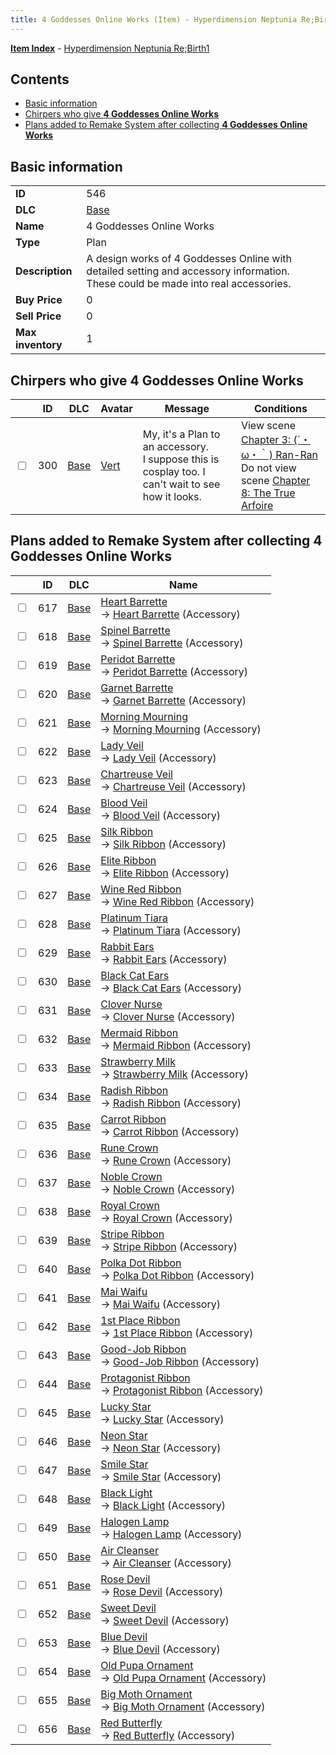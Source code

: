 ```yaml
---
title: 4 Goddesses Online Works (Item) - Hyperdimension Neptunia Re;Birth1
---
```


[**Item Index**](/neptunia/rb1/item/index.html) - [Hyperdimension Neptunia Re;Birth1](/neptunia/rb1)

## Contents

- [Basic information](#basic-information)
- [Chirpers who give **4 Goddesses Online Works**](#chirpers-who-give-4-goddesses-online-works)
- [Plans added to Remake System after collecting **4 Goddesses Online Works**](#plans-added-to-remake-system-after-collecting-4-goddesses-online-works)
## Basic information

|   |   |
| -- | -- |
| **ID** | 546 |
| **DLC** | [Base](/neptunia/rb1/dlc/1-base.html) |
| **Name** | 4 Goddesses Online Works |
| **Type** | Plan |
| **Description** | A design works of 4 Goddesses Online with detailed setting and accessory information.  These could be made into real accessories. |
| **Buy Price** | 0 |
| **Sell Price** | 0 |
| **Max inventory** | 1 |


## Chirpers who give **4 Goddesses Online Works**

|    | ID | DLC | Avatar | Message | Conditions |
| -- | -- | --- | ------ | ------- | ---------- |
| <input type="checkbox" id="rb1-chirper-event-1-300" class="trackbox" /> | 300 | [Base](/neptunia/rb1/dlc/1-base.html) | [Vert](/neptunia/rb1/undefined/1-45-vert.html) | My, it's a Plan to an accessory.<br />I suppose this is cosplay too. I can't wait to see how it looks. | View scene [Chapter 3: (´・ω・｀) Ran-Ran](/neptunia/rb1/scene/1-309-chapter-3-ran-ran.html)<br />Do not view scene [Chapter 8: The True Arfoire](/neptunia/rb1/scene/1-807-chapter-8-the-true-arfoire.html) |


## Plans added to Remake System after collecting **4 Goddesses Online Works**

|    | ID | DLC | Name |
| -- | -- | --- | ---- |
| <input type="checkbox" id="rb1-remake-1-617" class="trackbox" /> | 617 | [Base](/neptunia/rb1/dlc/1-base.html) | [Heart Barrette](/neptunia/rb1/remake/1-617-heart-barrette.html)<br /> → [Heart Barrette](/neptunia/rb1/item/1-3226-heart-barrette.html) (Accessory) |
| <input type="checkbox" id="rb1-remake-1-618" class="trackbox" /> | 618 | [Base](/neptunia/rb1/dlc/1-base.html) | [Spinel Barrette](/neptunia/rb1/remake/1-618-spinel-barrette.html)<br /> → [Spinel Barrette](/neptunia/rb1/item/1-3227-spinel-barrette.html) (Accessory) |
| <input type="checkbox" id="rb1-remake-1-619" class="trackbox" /> | 619 | [Base](/neptunia/rb1/dlc/1-base.html) | [Peridot Barrette](/neptunia/rb1/remake/1-619-peridot-barrette.html)<br /> → [Peridot Barrette](/neptunia/rb1/item/1-3228-peridot-barrette.html) (Accessory) |
| <input type="checkbox" id="rb1-remake-1-620" class="trackbox" /> | 620 | [Base](/neptunia/rb1/dlc/1-base.html) | [Garnet Barrette](/neptunia/rb1/remake/1-620-garnet-barrette.html)<br /> → [Garnet Barrette](/neptunia/rb1/item/1-3229-garnet-barrette.html) (Accessory) |
| <input type="checkbox" id="rb1-remake-1-621" class="trackbox" /> | 621 | [Base](/neptunia/rb1/dlc/1-base.html) | [Morning Mourning](/neptunia/rb1/remake/1-621-morning-mourning.html)<br /> → [Morning Mourning](/neptunia/rb1/item/1-3230-morning-mourning.html) (Accessory) |
| <input type="checkbox" id="rb1-remake-1-622" class="trackbox" /> | 622 | [Base](/neptunia/rb1/dlc/1-base.html) | [Lady Veil](/neptunia/rb1/remake/1-622-lady-veil.html)<br /> → [Lady Veil](/neptunia/rb1/item/1-3231-lady-veil.html) (Accessory) |
| <input type="checkbox" id="rb1-remake-1-623" class="trackbox" /> | 623 | [Base](/neptunia/rb1/dlc/1-base.html) | [Chartreuse Veil](/neptunia/rb1/remake/1-623-chartreuse-veil.html)<br /> → [Chartreuse Veil](/neptunia/rb1/item/1-3232-chartreuse-veil.html) (Accessory) |
| <input type="checkbox" id="rb1-remake-1-624" class="trackbox" /> | 624 | [Base](/neptunia/rb1/dlc/1-base.html) | [Blood Veil](/neptunia/rb1/remake/1-624-blood-veil.html)<br /> → [Blood Veil](/neptunia/rb1/item/1-3233-blood-veil.html) (Accessory) |
| <input type="checkbox" id="rb1-remake-1-625" class="trackbox" /> | 625 | [Base](/neptunia/rb1/dlc/1-base.html) | [Silk Ribbon](/neptunia/rb1/remake/1-625-silk-ribbon.html)<br /> → [Silk Ribbon](/neptunia/rb1/item/1-3236-silk-ribbon.html) (Accessory) |
| <input type="checkbox" id="rb1-remake-1-626" class="trackbox" /> | 626 | [Base](/neptunia/rb1/dlc/1-base.html) | [Elite Ribbon](/neptunia/rb1/remake/1-626-elite-ribbon.html)<br /> → [Elite Ribbon](/neptunia/rb1/item/1-3237-elite-ribbon.html) (Accessory) |
| <input type="checkbox" id="rb1-remake-1-627" class="trackbox" /> | 627 | [Base](/neptunia/rb1/dlc/1-base.html) | [Wine Red Ribbon](/neptunia/rb1/remake/1-627-wine-red-ribbon.html)<br /> → [Wine Red Ribbon](/neptunia/rb1/item/1-3238-wine-red-ribbon.html) (Accessory) |
| <input type="checkbox" id="rb1-remake-1-628" class="trackbox" /> | 628 | [Base](/neptunia/rb1/dlc/1-base.html) | [Platinum Tiara](/neptunia/rb1/remake/1-628-platinum-tiara.html)<br /> → [Platinum Tiara](/neptunia/rb1/item/1-3239-platinum-tiara.html) (Accessory) |
| <input type="checkbox" id="rb1-remake-1-629" class="trackbox" /> | 629 | [Base](/neptunia/rb1/dlc/1-base.html) | [Rabbit Ears](/neptunia/rb1/remake/1-629-rabbit-ears.html)<br /> → [Rabbit Ears](/neptunia/rb1/item/1-3241-rabbit-ears.html) (Accessory) |
| <input type="checkbox" id="rb1-remake-1-630" class="trackbox" /> | 630 | [Base](/neptunia/rb1/dlc/1-base.html) | [Black Cat Ears](/neptunia/rb1/remake/1-630-black-cat-ears.html)<br /> → [Black Cat Ears](/neptunia/rb1/item/1-3243-black-cat-ears.html) (Accessory) |
| <input type="checkbox" id="rb1-remake-1-631" class="trackbox" /> | 631 | [Base](/neptunia/rb1/dlc/1-base.html) | [Clover Nurse](/neptunia/rb1/remake/1-631-clover-nurse.html)<br /> → [Clover Nurse](/neptunia/rb1/item/1-3245-clover-nurse.html) (Accessory) |
| <input type="checkbox" id="rb1-remake-1-632" class="trackbox" /> | 632 | [Base](/neptunia/rb1/dlc/1-base.html) | [Mermaid Ribbon](/neptunia/rb1/remake/1-632-mermaid-ribbon.html)<br /> → [Mermaid Ribbon](/neptunia/rb1/item/1-3246-mermaid-ribbon.html) (Accessory) |
| <input type="checkbox" id="rb1-remake-1-633" class="trackbox" /> | 633 | [Base](/neptunia/rb1/dlc/1-base.html) | [Strawberry Milk](/neptunia/rb1/remake/1-633-strawberry-milk.html)<br /> → [Strawberry Milk](/neptunia/rb1/item/1-3248-strawberry-milk.html) (Accessory) |
| <input type="checkbox" id="rb1-remake-1-634" class="trackbox" /> | 634 | [Base](/neptunia/rb1/dlc/1-base.html) | [Radish Ribbon](/neptunia/rb1/remake/1-634-radish-ribbon.html)<br /> → [Radish Ribbon](/neptunia/rb1/item/1-3249-radish-ribbon.html) (Accessory) |
| <input type="checkbox" id="rb1-remake-1-635" class="trackbox" /> | 635 | [Base](/neptunia/rb1/dlc/1-base.html) | [Carrot Ribbon](/neptunia/rb1/remake/1-635-carrot-ribbon.html)<br /> → [Carrot Ribbon](/neptunia/rb1/item/1-3250-carrot-ribbon.html) (Accessory) |
| <input type="checkbox" id="rb1-remake-1-636" class="trackbox" /> | 636 | [Base](/neptunia/rb1/dlc/1-base.html) | [Rune Crown](/neptunia/rb1/remake/1-636-rune-crown.html)<br /> → [Rune Crown](/neptunia/rb1/item/1-3252-rune-crown.html) (Accessory) |
| <input type="checkbox" id="rb1-remake-1-637" class="trackbox" /> | 637 | [Base](/neptunia/rb1/dlc/1-base.html) | [Noble Crown](/neptunia/rb1/remake/1-637-noble-crown.html)<br /> → [Noble Crown](/neptunia/rb1/item/1-3253-noble-crown.html) (Accessory) |
| <input type="checkbox" id="rb1-remake-1-638" class="trackbox" /> | 638 | [Base](/neptunia/rb1/dlc/1-base.html) | [Royal Crown](/neptunia/rb1/remake/1-638-royal-crown.html)<br /> → [Royal Crown](/neptunia/rb1/item/1-3254-royal-crown.html) (Accessory) |
| <input type="checkbox" id="rb1-remake-1-639" class="trackbox" /> | 639 | [Base](/neptunia/rb1/dlc/1-base.html) | [Stripe Ribbon](/neptunia/rb1/remake/1-639-stripe-ribbon.html)<br /> → [Stripe Ribbon](/neptunia/rb1/item/1-3256-stripe-ribbon.html) (Accessory) |
| <input type="checkbox" id="rb1-remake-1-640" class="trackbox" /> | 640 | [Base](/neptunia/rb1/dlc/1-base.html) | [Polka Dot Ribbon](/neptunia/rb1/remake/1-640-polka-dot-ribbon.html)<br /> → [Polka Dot Ribbon](/neptunia/rb1/item/1-3257-polka-dot-ribbon.html) (Accessory) |
| <input type="checkbox" id="rb1-remake-1-641" class="trackbox" /> | 641 | [Base](/neptunia/rb1/dlc/1-base.html) | [Mai Waifu](/neptunia/rb1/remake/1-641-mai-waifu.html)<br /> → [Mai Waifu](/neptunia/rb1/item/1-3259-mai-waifu.html) (Accessory) |
| <input type="checkbox" id="rb1-remake-1-642" class="trackbox" /> | 642 | [Base](/neptunia/rb1/dlc/1-base.html) | [1st Place Ribbon](/neptunia/rb1/remake/1-642-1st-place-ribbon.html)<br /> → [1st Place Ribbon](/neptunia/rb1/item/1-3260-1st-place-ribbon.html) (Accessory) |
| <input type="checkbox" id="rb1-remake-1-643" class="trackbox" /> | 643 | [Base](/neptunia/rb1/dlc/1-base.html) | [Good-Job Ribbon](/neptunia/rb1/remake/1-643-good-job-ribbon.html)<br /> → [Good-Job Ribbon](/neptunia/rb1/item/1-3261-good-job-ribbon.html) (Accessory) |
| <input type="checkbox" id="rb1-remake-1-644" class="trackbox" /> | 644 | [Base](/neptunia/rb1/dlc/1-base.html) | [Protagonist Ribbon](/neptunia/rb1/remake/1-644-protagonist-ribbon.html)<br /> → [Protagonist Ribbon](/neptunia/rb1/item/1-3262-protagonist-ribbon.html) (Accessory) |
| <input type="checkbox" id="rb1-remake-1-645" class="trackbox" /> | 645 | [Base](/neptunia/rb1/dlc/1-base.html) | [Lucky Star](/neptunia/rb1/remake/1-645-lucky-star.html)<br /> → [Lucky Star](/neptunia/rb1/item/1-3264-lucky-star.html) (Accessory) |
| <input type="checkbox" id="rb1-remake-1-646" class="trackbox" /> | 646 | [Base](/neptunia/rb1/dlc/1-base.html) | [Neon Star](/neptunia/rb1/remake/1-646-neon-star.html)<br /> → [Neon Star](/neptunia/rb1/item/1-3265-neon-star.html) (Accessory) |
| <input type="checkbox" id="rb1-remake-1-647" class="trackbox" /> | 647 | [Base](/neptunia/rb1/dlc/1-base.html) | [Smile Star](/neptunia/rb1/remake/1-647-smile-star.html)<br /> → [Smile Star](/neptunia/rb1/item/1-3266-smile-star.html) (Accessory) |
| <input type="checkbox" id="rb1-remake-1-648" class="trackbox" /> | 648 | [Base](/neptunia/rb1/dlc/1-base.html) | [Black Light](/neptunia/rb1/remake/1-648-black-light.html)<br /> → [Black Light](/neptunia/rb1/item/1-3268-black-light.html) (Accessory) |
| <input type="checkbox" id="rb1-remake-1-649" class="trackbox" /> | 649 | [Base](/neptunia/rb1/dlc/1-base.html) | [Halogen Lamp](/neptunia/rb1/remake/1-649-halogen-lamp.html)<br /> → [Halogen Lamp](/neptunia/rb1/item/1-3269-halogen-lamp.html) (Accessory) |
| <input type="checkbox" id="rb1-remake-1-650" class="trackbox" /> | 650 | [Base](/neptunia/rb1/dlc/1-base.html) | [Air Cleanser](/neptunia/rb1/remake/1-650-air-cleanser.html)<br /> → [Air Cleanser](/neptunia/rb1/item/1-3270-air-cleanser.html) (Accessory) |
| <input type="checkbox" id="rb1-remake-1-651" class="trackbox" /> | 651 | [Base](/neptunia/rb1/dlc/1-base.html) | [Rose Devil](/neptunia/rb1/remake/1-651-rose-devil.html)<br /> → [Rose Devil](/neptunia/rb1/item/1-3272-rose-devil.html) (Accessory) |
| <input type="checkbox" id="rb1-remake-1-652" class="trackbox" /> | 652 | [Base](/neptunia/rb1/dlc/1-base.html) | [Sweet Devil](/neptunia/rb1/remake/1-652-sweet-devil.html)<br /> → [Sweet Devil](/neptunia/rb1/item/1-3273-sweet-devil.html) (Accessory) |
| <input type="checkbox" id="rb1-remake-1-653" class="trackbox" /> | 653 | [Base](/neptunia/rb1/dlc/1-base.html) | [Blue Devil](/neptunia/rb1/remake/1-653-blue-devil.html)<br /> → [Blue Devil](/neptunia/rb1/item/1-3274-blue-devil.html) (Accessory) |
| <input type="checkbox" id="rb1-remake-1-654" class="trackbox" /> | 654 | [Base](/neptunia/rb1/dlc/1-base.html) | [Old Pupa Ornament](/neptunia/rb1/remake/1-654-old-pupa-ornament.html)<br /> → [Old Pupa Ornament](/neptunia/rb1/item/1-3276-old-pupa-ornament.html) (Accessory) |
| <input type="checkbox" id="rb1-remake-1-655" class="trackbox" /> | 655 | [Base](/neptunia/rb1/dlc/1-base.html) | [Big Moth Ornament](/neptunia/rb1/remake/1-655-big-moth-ornament.html)<br /> → [Big Moth Ornament](/neptunia/rb1/item/1-3277-big-moth-ornament.html) (Accessory) |
| <input type="checkbox" id="rb1-remake-1-656" class="trackbox" /> | 656 | [Base](/neptunia/rb1/dlc/1-base.html) | [Red Butterfly](/neptunia/rb1/remake/1-656-red-butterfly.html)<br /> → [Red Butterfly](/neptunia/rb1/item/1-3278-red-butterfly.html) (Accessory) |
